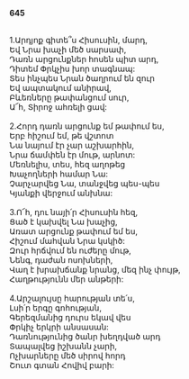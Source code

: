 **645**

\
1.Արդյոք գիտե՞ս Հիսուսին, մարդ,\
Եվ Նրա խաչի մեծ սարսափ,\
Դառն արցունքներ հոսեն պիտ արդ,\
Դիտեմ Փրկչիս խոր տագնապ:\
Տես ինչպես Նրան ծաղրում են զուր\
Եվ ապտակում անիրավ,\
Բևեռները թափանցում սուր,\
Ա՜հ, Տիրոջ ահռելի ցավ:\
\
2.Հորդ դառն արցունք եմ թափում ես,\
Երբ հիշում եմ, թե վշտոտ\
Նա նայում էր չար աշխարհին,\
Նրա ճամփեն էր մութ, արնոտ:\
Մեռնելիս, տես, հեզ աղոթեց\
Խաչողների համար Նա:\
Չարչարվեց Նա, տանջվեց պես-պես\
Կյանքի վերջում անխնա:\
\
3.Ո՜հ, դու նայի՛ր Հիսուսին հեզ,\
Ցած է կախվել Նա խաչից,\
Առատ արցունք թափում եմ ես,\
Հիշում մահվան Նրա կսկիծ:\
Զուր հրճվում են ուժերը մութ,\
Նենգ, դաժան ոսոխների,\
Վաղ է խրախճանք նրանց, մեզ ինչ փույթ,\
Հաղթությունն մեր անթերի:\
\
4.Արշալույսը հարության տե՛ս,\
Լսի՛ր երգը գոհության,\
Գերեզմանից դուրս եկավ վես\
Փրկիչ երկրի անսասան:\
Դառնությունից ծանր խեղդված արդ\
Տապալվեց իշխանն չարի,\
Ոչխարները մեծ սիրով հորդ\
Շուտ գտան Հովիվ բարի:
